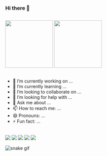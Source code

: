 ### Hi there 👋
##
   
   <div>
    <img height="150em" src="https://github-readme-stats.vercel.app/api?username=festanna&show_icons=true&theme=dark&include_all_commits=true&count_private=true"/>
    <img height="150em" src="https://github-readme-stats.vercel.app/api/top-langs/?username=festanna&layoutcompact&langs_count=168&theme=dark"/>
    </div>
    
 ##

- 🔭 I’m currently working on ...
- 🌱 I’m currently learning ...
- 👯 I’m looking to collaborate on ...
- 🤔 I’m looking for help with ...
- 💬 Ask me about ...
- 📫 How to reach me: ...
- 😄 Pronouns: ...
- ⚡ Fun fact: ...

##
   <div> 
        <a href="https://www.linkedin.com/in/fernanda-stanna/" target="_blank"><img src="https://img.shields.io/badge/-LinkedIn-%230077B5?style=for-the-badge&logo=linkedin&logoColor=white" target="_blank"></a>
        <a href="https://www.instagram.com/fe.stanna/" target="_blank"><img src="https://img.shields.io/badge/-Instagram-%23E4405F?style=for-the-badge&logo=instagram&logoColor=white" target="_blank"></a>
        <a href="https://discord.com/channels/@me/1092823538521608322/1092825344207245322" target="_blank"><img src="https://img.shields.io/badge/Discord-7289DA?style=for-the-badge&logo=discord&logoColor=white" target="_blank"></a>  
        <a href = "mailto:fernanda.stanna@gmail.com"><img src="https://img.shields.io/badge/-Gmail-%23333?style=for-the-badge&logo=gmail&logoColor=white" target="_blank"></a>
        <a href="https://www.youtube.com/channel/UC4dI1c9UtQL1jwcxQliX6Yw" target="_blank"><img src="https://img.shields.io/badge/YouTube-FF0000?style=for-the-badge&logo=youtube&logoColor=white" target="_blank"></a>       
    </div>  
    
![snake gif](https://github.com/festanna/festanna/blob/output/github-contribution-grid-snake.svg)
    
    
